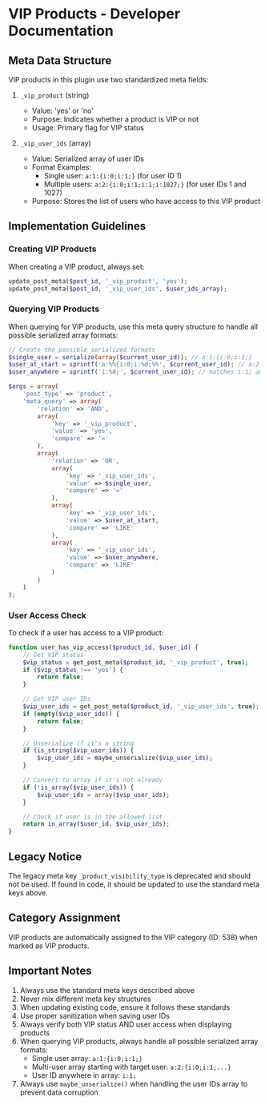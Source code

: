 # VIP Products - Developer Documentation

## Meta Data Structure

VIP products in this plugin use two standardized meta fields:

1. `_vip_product` (string)
   - Value: 'yes' or 'no'
   - Purpose: Indicates whether a product is VIP or not
   - Usage: Primary flag for VIP status

2. `_vip_user_ids` (array)
   - Value: Serialized array of user IDs
   - Format Examples:
     - Single user: `a:1:{i:0;i:1;}` (for user ID 1)
     - Multiple users: `a:2:{i:0;i:1;i:1;i:1027;}` (for user IDs 1 and 1027)
   - Purpose: Stores the list of users who have access to this VIP product

## Implementation Guidelines

### Creating VIP Products

When creating a VIP product, always set:
```php
update_post_meta($post_id, '_vip_product', 'yes');
update_post_meta($post_id, '_vip_user_ids', $user_ids_array);
```

### Querying VIP Products

When querying for VIP products, use this meta query structure to handle all possible serialized array formats:
```php
// Create the possible serialized formats
$single_user = serialize(array($current_user_id)); // a:1:{i:0;i:1;}
$user_at_start = sprintf('a:%%{i:0;i:%d;%%', $current_user_id); // a:2:{i:0;i:1;...}
$user_anywhere = sprintf('i:%d;', $current_user_id); // matches i:1; anywhere in string

$args = array(
    'post_type' => 'product',
    'meta_query' => array(
        'relation' => 'AND',
        array(
            'key' => '_vip_product',
            'value' => 'yes',
            'compare' => '='
        ),
        array(
            'relation' => 'OR',
            array(
                'key' => '_vip_user_ids',
                'value' => $single_user,
                'compare' => '='
            ),
            array(
                'key' => '_vip_user_ids',
                'value' => $user_at_start,
                'compare' => 'LIKE'
            ),
            array(
                'key' => '_vip_user_ids',
                'value' => $user_anywhere,
                'compare' => 'LIKE'
            )
        )
    )
);
```

### User Access Check

To check if a user has access to a VIP product:
```php
function user_has_vip_access($product_id, $user_id) {
    // Get VIP status
    $vip_status = get_post_meta($product_id, '_vip_product', true);
    if ($vip_status !== 'yes') {
        return false;
    }

    // Get VIP user IDs
    $vip_user_ids = get_post_meta($product_id, '_vip_user_ids', true);
    if (empty($vip_user_ids)) {
        return false;
    }

    // Unserialize if it's a string
    if (is_string($vip_user_ids)) {
        $vip_user_ids = maybe_unserialize($vip_user_ids);
    }

    // Convert to array if it's not already
    if (!is_array($vip_user_ids)) {
        $vip_user_ids = array($vip_user_ids);
    }

    // Check if user is in the allowed list
    return in_array($user_id, $vip_user_ids);
}
```

## Legacy Notice

The legacy meta key `_product_visibility_type` is deprecated and should not be used. If found in code, it should be updated to use the standard meta keys above.

## Category Assignment

VIP products are automatically assigned to the VIP category (ID: 538) when marked as VIP products.

## Important Notes

1. Always use the standard meta keys described above
2. Never mix different meta key structures
3. When updating existing code, ensure it follows these standards
4. Use proper sanitization when saving user IDs
5. Always verify both VIP status AND user access when displaying products
6. When querying VIP products, always handle all possible serialized array formats:
   - Single user array: `a:1:{i:0;i:1;}`
   - Multi-user array starting with target user: `a:2:{i:0;i:1;...}`
   - User ID anywhere in array: `i:1;`
7. Always use `maybe_unserialize()` when handling the user IDs array to prevent data corruption
